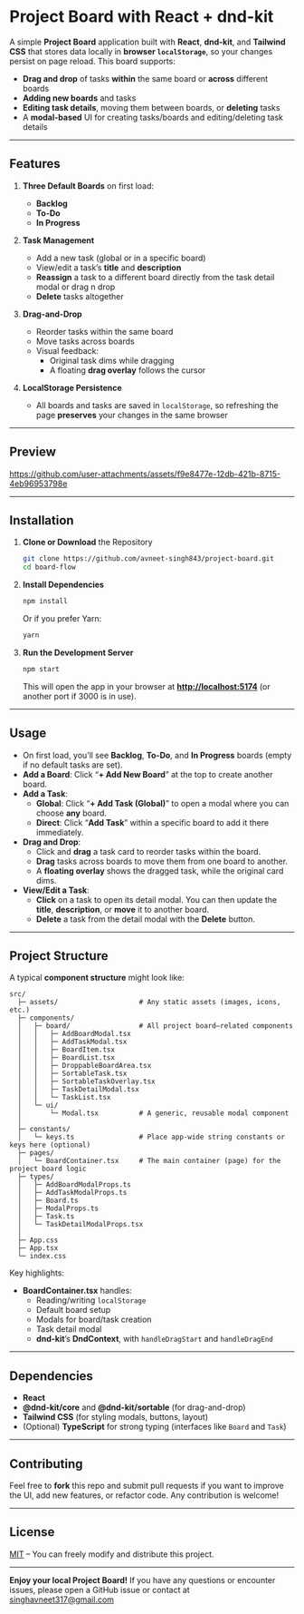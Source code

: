# Project Board with React + dnd-kit

A simple **Project Board** application built with **React**, **dnd-kit**, and **Tailwind CSS** that stores data locally in **browser `localStorage`**, so your changes persist on page reload. This board supports:

- **Drag and drop** of tasks **within** the same board or **across** different boards
- **Adding new boards** and tasks
- **Editing task details**, moving them between boards, or **deleting** tasks
- A **modal-based** UI for creating tasks/boards and editing/deleting task details

---

## Features

1. **Three Default Boards** on first load:

   - **Backlog**
   - **To-Do**
   - **In Progress**

2. **Task Management**

   - Add a new task (global or in a specific board)
   - View/edit a task’s **title** and **description**
   - **Reassign** a task to a different board directly from the task detail modal or drag n drop
   - **Delete** tasks altogether

3. **Drag-and-Drop**

   - Reorder tasks within the same board
   - Move tasks across boards
   - Visual feedback:
     - Original task dims while dragging
     - A floating **drag overlay** follows the cursor

4. **LocalStorage Persistence**
   - All boards and tasks are saved in `localStorage`, so refreshing the page **preserves** your changes in the same browser

---

## Preview


https://github.com/user-attachments/assets/f9e8477e-12db-421b-8715-4eb96953798e



---

## Installation

1. **Clone or Download** the Repository

   ```bash
   git clone https://github.com/avneet-singh843/project-board.git
   cd board-flow
   ```

2. **Install Dependencies**

   ```bash
   npm install
   ```

   Or if you prefer Yarn:

   ```bash
   yarn
   ```

3. **Run the Development Server**
   ```bash
   npm start
   ```
   This will open the app in your browser at **[http://localhost:5174](http://localhost:5174)** (or another port if 3000 is in use).

---

## Usage

- On first load, you’ll see **Backlog**, **To-Do**, and **In Progress** boards (empty if no default tasks are set).
- **Add a Board**: Click “**+ Add New Board**” at the top to create another board.
- **Add a Task**:
  - **Global**: Click “**+ Add Task (Global)**” to open a modal where you can choose **any** board.
  - **Direct**: Click “**Add Task**” within a specific board to add it there immediately.
- **Drag and Drop**:
  - Click and **drag** a task card to reorder tasks within the board.
  - **Drag** tasks across boards to move them from one board to another.
  - A **floating overlay** shows the dragged task, while the original card dims.
- **View/Edit a Task**:
  - **Click** on a task to open its detail modal. You can then update the **title**, **description**, or **move** it to another board.
  - **Delete** a task from the detail modal with the **Delete** button.

---

## Project Structure

A typical **component structure** might look like:

```
src/
  ├─ assets/                    # Any static assets (images, icons, etc.)
  ├─ components/
  │   ├─ board/                 # All project board–related components
  │   │   ├─ AddBoardModal.tsx
  │   │   ├─ AddTaskModal.tsx
  │   │   ├─ BoardItem.tsx
  │   │   ├─ BoardList.tsx
  │   │   ├─ DroppableBoardArea.tsx
  │   │   ├─ SortableTask.tsx
  │   │   ├─ SortableTaskOverlay.tsx
  │   │   ├─ TaskDetailModal.tsx
  │   │   └─ TaskList.tsx
  │   └─ ui/
  │       └─ Modal.tsx          # A generic, reusable modal component
  │
  ├─ constants/
  │   └─ keys.ts                # Place app-wide string constants or keys here (optional)
  ├─ pages/
  │   └─ BoardContainer.tsx     # The main container (page) for the project board logic
  ├─ types/
  │   ├─ AddBoardModalProps.ts
  │   ├─ AddTaskModalProps.ts
  │   ├─ Board.ts
  │   ├─ ModalProps.ts
  │   ├─ Task.ts
  │   └─ TaskDetailModalProps.tsx
  │
  ├─ App.css
  ├─ App.tsx
  └─ index.css

```

Key highlights:

- **BoardContainer.tsx** handles:
  - Reading/writing `localStorage`
  - Default board setup
  - Modals for board/task creation
  - Task detail modal
  - **dnd-kit**’s **DndContext**, with `handleDragStart` and `handleDragEnd`

---

## Dependencies

- **React**
- **@dnd-kit/core** and **@dnd-kit/sortable** (for drag-and-drop)
- **Tailwind CSS** (for styling modals, buttons, layout)
- (Optional) **TypeScript** for strong typing (interfaces like `Board` and `Task`)

---

## Contributing

Feel free to **fork** this repo and submit pull requests if you want to improve the UI, add new features, or refactor code. Any contribution is welcome!

---

## License

[MIT](LICENSE) – You can freely modify and distribute this project.

---

**Enjoy your local Project Board!** If you have any questions or encounter issues, please open a GitHub issue or contact at singhavneet317@gmail.com

```

```
